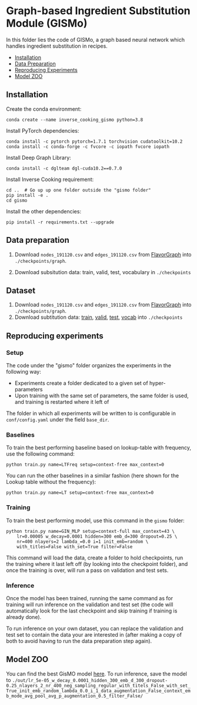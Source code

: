 # Graph-based Ingredient Substitution Module (GISMo)

In this folder lies the code of GISMo, a graph based neural network which handles ingredient substitution in recipes.

- [Installation](#Installation)
- [Data Preparation](#Data-preparation)
- [Reproducing Experiments](#Reproducing-experiments)
- [Model ZOO](#Model-ZOO)

## Installation

Create the conda environment:

    conda create --name inverse_cooking_gismo python=3.8

Install PyTorch dependencies:

    conda install -c pytorch pytorch=1.7.1 torchvision cudatoolkit=10.2
    conda install -c conda-forge -c fvcore -c iopath fvcore iopath

Install Deep Graph Library:

    conda install -c dglteam dgl-cuda10.2==0.7.0

Install Inverse Cooking requirement:

    cd ..  # Go up up one folder outside the "gismo folder"
    pip install -e .
    cd gismo

Install the other dependencies:

    pip install -r requirements.txt --upgrade


## Data preparation

1. Download ```nodes_191120.csv``` and ```edges_191120.csv``` from [FlavorGraph](https://github.com/lamypark/FlavorGraph/tree/master/input) into ```./checkpoints/graph```.

2. Download subsitution data: train, valid, test, vocabulary in ```./checkpoints```

## Dataset

1. Download ```nodes_191120.csv``` and ```edges_191120.csv``` from [FlavorGraph](https://github.com/lamypark/FlavorGraph/tree/master/input) into ```./checkpoints/graph```.
2. Download subtitution data: [train](s3://dl.fbaipublicfiles.com/gismo/train_comments_subs.pkl), [valid](s3://dl.fbaipublicfiles.com/gismo/val_comments_subs.pkl), [test](s3://dl.fbaipublicfiles.com/gismo/test_comments_subs.pkl), [vocab](3://dl.fbaipublicfiles.com/gismo/vocab_ingrs.pkl) into ```./checkpoints```


## Reproducing experiments

### Setup

The code under the "gismo" folder organizes the experiments in the following way:

- Experiments create a folder dedicated to a given set of hyper-parameters
- Upon training with the same set of parameters, the same folder is used, and training is restarted where it left of

The folder in which all experiments will be written to is configurable in `conf/config.yaml` under the field `base_dir`.

### Baselines

To train the best performing baseline based on lookup-table with frequency, use the following command:

    python train.py name=LTFreq setup=context-free max_context=0

You can run the other baselines in a similar fashion (here shown for the Lookup table without the frequency):

    python train.py name=LT setup=context-free max_context=0


### Training

To train the best performing model, use this command in the `gismo` folder:

```
python train.py name=GIN_MLP setup=context-full max_context=43 \
    lr=0.00005 w_decay=0.0001 hidden=300 emb_d=300 dropout=0.25 \
    nr=400 nlayers=2 lambda_=0.0 i=1 init_emb=random \
    with_titles=False with_set=True filter=False
```

This command will load the data, create a folder to hold checkpoints, run the training where it last left off (by looking into the checkpoint folder), and once the training is over, will run a pass on validation and test sets.

### Inference

Once the model has been trained, running the same command as for training will run inference on the validation and test set (the code will automatically look for the last checkpoint and skip training if training is already done).  

To run inference on your own dataset, you can replace the validation and test set to contain the data your are interested in (after making a copy of both to avoid having to run the data preparation step again).

## Model ZOO

You can find the best GisMO model [here](
s3://dl.fbaipublicfiles.com/gismo/best_model.chkpnt). To run inference, save the model to ```./out/lr_5e-05_w_decay_0.0001_hidden_300_emb_d_300_dropout-0.25_nlayers_2_nr_400_neg_sampling_regular_with_titels_False_with_set_True_init_emb_random_lambda_0.0_i_1_data_augmentation_False_context_emb_mode_avg_pool_avg_p_augmentation_0.5_filter_False/```


